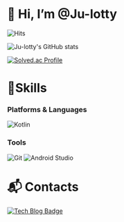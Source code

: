 # 👋 Hi, I’m @Ju-lotty

![Hits](https://hits.seeyoufarm.com/api/count/incr/badge.svg?url=https%3A%2F%2Fgithub.com%2FJu-lotty&count_bg=%23FFDAC7&title_bg=%23FFADAD&icon=&icon_color=%23E7E7E7&title=hits&edge_flat=false)

![Ju-lotty's GitHub stats](https://github-readme-stats.vercel.app/api?username=Ju-lotty&show_icons=true&theme=radical)

[![Solved.ac Profile](http://mazassumnida.wtf/api/v2/generate_badge?boj=jjk991201)](https://solved.ac/jjk991201/)

# 💪Skills
### Platforms & Languages
![Kotlin](https://img.shields.io/badge/Kotlin-007396.svg?&style=for-the-badge&logo=Kotlin&logoColor=white)

### Tools
![Git](https://img.shields.io/badge/Git-F05032.svg?&style=for-the-badge&logo=Git&logoColor=white)
![Android Studio](https://img.shields.io/badge/Android%20Studio-3DDC84.svg?&style=for-the-badge&logo=Android%20Studio&logoColor=white)

 
# :mailbox_with_mail: Contacts
[![Tech Blog Badge](http://img.shields.io/badge/-Tech%20blog-black?style=flat-square&logo=tistory&link=https://just-coding-record.tistory.com/)](https://just-coding-record.tistory.com/)
